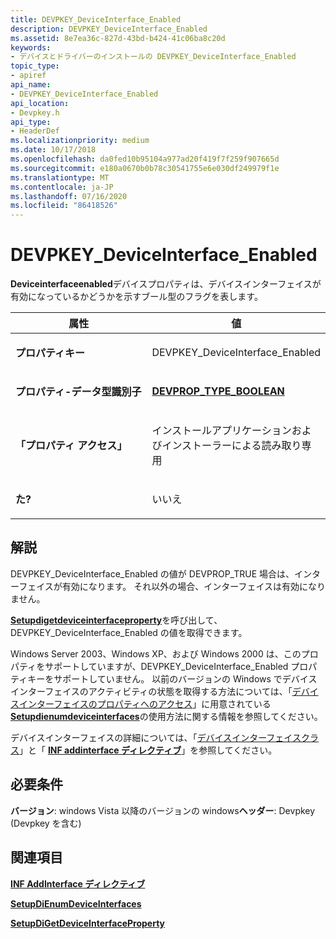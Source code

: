 ```yaml
---
title: DEVPKEY_DeviceInterface_Enabled
description: DEVPKEY_DeviceInterface_Enabled
ms.assetid: 8e7ea36c-827d-43bd-b424-41c06ba8c20d
keywords:
- デバイスとドライバーのインストールの DEVPKEY_DeviceInterface_Enabled
topic_type:
- apiref
api_name:
- DEVPKEY_DeviceInterface_Enabled
api_location:
- Devpkey.h
api_type:
- HeaderDef
ms.localizationpriority: medium
ms.date: 10/17/2018
ms.openlocfilehash: da0fed10b95104a977ad20f419f7f259f907665d
ms.sourcegitcommit: e180a0670b0b78c30541755e6e030df249979f1e
ms.translationtype: MT
ms.contentlocale: ja-JP
ms.lasthandoff: 07/16/2020
ms.locfileid: "86418526"
---
```

# <a name="devpkey_deviceinterface_enabled"></a>DEVPKEY_DeviceInterface_Enabled


**Deviceinterfaceenabled**デバイスプロパティは、デバイスインターフェイスが有効になっているかどうかを示すブール型のフラグを表します。

<table>
<colgroup>
<col width="50%" />
<col width="50%" />
</colgroup>
<thead>
<tr>
<th>属性</th>
<th>値</th>
</tr>
</thead>
<tbody>
<tr class="odd">
<td align="left"><p><strong>プロパティキー</strong></p></td>
<td align="left"><p>DEVPKEY_DeviceInterface_Enabled</p></td>
</tr>
<tr class="even">
<td align="left"><p><strong>プロパティ-データ型識別子</strong></p></td>
<td align="left"><p><a href="devprop-type-boolean.md" data-raw-source="[&lt;strong&gt;DEVPROP_TYPE_BOOLEAN&lt;/strong&gt;](devprop-type-boolean.md)"><strong>DEVPROP_TYPE_BOOLEAN</strong></a></p></td>
</tr>
<tr class="odd">
<td align="left"><p><strong>「プロパティ アクセス」</strong></p></td>
<td align="left"><p>インストールアプリケーションおよびインストーラーによる読み取り専用</p></td>
</tr>
<tr class="even">
<td align="left"><p><strong>た?</strong></p></td>
<td align="left"><p>いいえ</p></td>
</tr>
</tbody>
</table>

 

<a name="remarks"></a>解説
-------

DEVPKEY_DeviceInterface_Enabled の値が DEVPROP_TRUE 場合は、インターフェイスが有効になります。 それ以外の場合、インターフェイスは有効になりません。

[**Setupdigetdeviceinterfaceproperty**](https://docs.microsoft.com/windows/desktop/api/setupapi/nf-setupapi-setupdigetdeviceinterfacepropertyw)を呼び出して、DEVPKEY_DeviceInterface_Enabled の値を取得できます。

Windows Server 2003、Windows XP、および Windows 2000 は、このプロパティをサポートしていますが、DEVPKEY_DeviceInterface_Enabled プロパティキーをサポートしていません。 以前のバージョンの Windows でデバイスインターフェイスのアクティビティの状態を取得する方法については、「[デバイスインターフェイスのプロパティへのアクセス](https://docs.microsoft.com/windows-hardware/drivers/install/accessing-device-interface-properties)」に用意されている[**Setupdienumdeviceinterfaces**](https://docs.microsoft.com/windows/desktop/api/setupapi/nf-setupapi-setupdienumdeviceinterfaces)の使用方法に関する情報を参照してください。

デバイスインターフェイスの詳細については、「[デバイスインターフェイスクラス](https://docs.microsoft.com/windows-hardware/drivers/install/device-interface-classes)」と「 [**INF addinterface ディレクティブ**](https://docs.microsoft.com/windows-hardware/drivers/install/inf-addinterface-directive)」を参照してください。

<a name="requirements"></a>必要条件
------------

**バージョン**: windows Vista 以降のバージョンの windows**ヘッダー**: Devpkey (Devpkey を含む)


## <a name="see-also"></a>関連項目


[**INF AddInterface ディレクティブ**](https://docs.microsoft.com/windows-hardware/drivers/install/inf-addinterface-directive)

[**SetupDiEnumDeviceInterfaces**](https://docs.microsoft.com/windows/desktop/api/setupapi/nf-setupapi-setupdienumdeviceinterfaces)

[**SetupDiGetDeviceInterfaceProperty**](https://docs.microsoft.com/windows/desktop/api/setupapi/nf-setupapi-setupdigetdeviceinterfacepropertyw)

 

 






